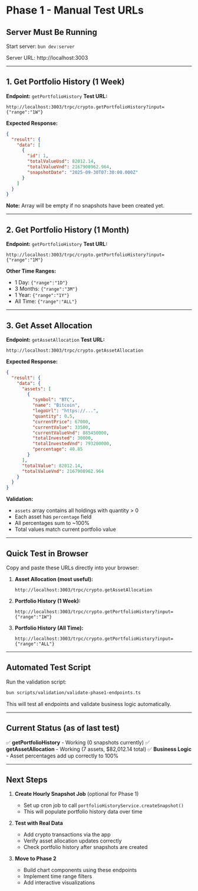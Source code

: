 # Phase 1 - Manual Test URLs

## Server Must Be Running
Start server: `bun dev:server`

Server URL: http://localhost:3003

---

## 1. Get Portfolio History (1 Week)
**Endpoint:** `getPortfolioHistory`
**Test URL:**
```
http://localhost:3003/trpc/crypto.getPortfolioHistory?input={"range":"1W"}
```

**Expected Response:**
```json
{
  "result": {
    "data": [
      {
        "id": 1,
        "totalValueUsd": 82012.14,
        "totalValueVnd": 2167908962.964,
        "snapshotDate": "2025-09-30T07:30:00.000Z"
      }
    ]
  }
}
```

**Note:** Array will be empty if no snapshots have been created yet.

---

## 2. Get Portfolio History (1 Month)
**Endpoint:** `getPortfolioHistory`
**Test URL:**
```
http://localhost:3003/trpc/crypto.getPortfolioHistory?input={"range":"1M"}
```

**Other Time Ranges:**
- 1 Day: `{"range":"1D"}`
- 3 Months: `{"range":"3M"}`
- 1 Year: `{"range":"1Y"}`
- All Time: `{"range":"ALL"}`

---

## 3. Get Asset Allocation
**Endpoint:** `getAssetAllocation`
**Test URL:**
```
http://localhost:3003/trpc/crypto.getAssetAllocation
```

**Expected Response:**
```json
{
  "result": {
    "data": {
      "assets": [
        {
          "symbol": "BTC",
          "name": "Bitcoin",
          "logoUrl": "https://...",
          "quantity": 0.5,
          "currentPrice": 67000,
          "currentValue": 33500,
          "currentValueVnd": 885450000,
          "totalInvested": 30000,
          "totalInvestedVnd": 793200000,
          "percentage": 40.85
        }
      ],
      "totalValue": 82012.14,
      "totalValueVnd": 2167908962.964
    }
  }
}
```

**Validation:**
- `assets` array contains all holdings with quantity > 0
- Each asset has `percentage` field
- All percentages sum to ~100%
- Total values match current portfolio value

---

## Quick Test in Browser

Copy and paste these URLs directly into your browser:

1. **Asset Allocation (most useful):**
   ```
   http://localhost:3003/trpc/crypto.getAssetAllocation
   ```

2. **Portfolio History (1 Week):**
   ```
   http://localhost:3003/trpc/crypto.getPortfolioHistory?input={"range":"1W"}
   ```

3. **Portfolio History (All Time):**
   ```
   http://localhost:3003/trpc/crypto.getPortfolioHistory?input={"range":"ALL"}
   ```

---

## Automated Test Script

Run the validation script:
```bash
bun scripts/validation/validate-phase1-endpoints.ts
```

This will test all endpoints and validate business logic automatically.

---

## Current Status (as of last test)

✅ **getPortfolioHistory** - Working (0 snapshots currently)
✅ **getAssetAllocation** - Working (7 assets, $82,012.14 total)
✅ **Business Logic** - Asset percentages add up correctly to 100%

---

## Next Steps

1. **Create Hourly Snapshot Job** (optional for Phase 1)
   - Set up cron job to call `portfolioHistoryService.createSnapshot()`
   - This will populate portfolio history data over time

2. **Test with Real Data**
   - Add crypto transactions via the app
   - Verify asset allocation updates correctly
   - Check portfolio history after snapshots are created

3. **Move to Phase 2**
   - Build chart components using these endpoints
   - Implement time range filters
   - Add interactive visualizations